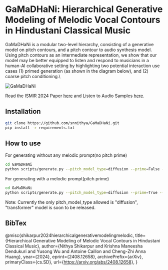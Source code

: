 # GaMaDHaNi: Hierarchical Generative Modeling of Melodic Vocal Contours in Hindustani Classical Music
GaMaDHaNi is a modular two-level hierarchy, consisting of a generative model on pitch contours, and a pitch contour to audio synthesis model.\
Using pitch contours as an intermediate representation, we show that our model may be better equipped to listen and respond to musicians in a human-AI collaborative setting by highlighting two potential interaction use cases (1) primed generation (as shown in the diagram below), and (2) coarse pitch conditioning.\

![GaMaDHaNi](hero_diag.jpg)

Read the ISMIR 2024 Paper [here](https://arxiv.org/abs/2408.12658) and 
Listen to Audio Samples [here](https://snnithya.github.io/gamadhani-samples/).
## Installation

   ```bash
   git clone https://github.com/snnithya/GaMaDHaNi.git
   pip install -r requirements.txt
   ```

## How to use

For generating without any melodic prompt(no pitch prime)

```bash
cd GaMaDHaNi
python scripts/generate.py --pitch_model_type=diffusion --prime=False --number_of_samples=1 --download_model_from_hf=True
```

For generating with a melodic prompt(pitch prime)

```bash
cd GaMaDHaNi
python scripts/generate.py --pitch_model_type=diffusion --prime=True --number_of_samples=1 --download_model_from_hf=True 
```
Note: Currently the only pitch_model_type allowed is "diffusion", "transformer" model is soon to be released.

## BibTex
@misc{shikarpur2024hierarchicalgenerativemodelingmelodic,
      title={Hierarchical Generative Modeling of Melodic Vocal Contours in Hindustani Classical Music}, 
      author={Nithya Shikarpur and Krishna Maneesha Dendukuri and Yusong Wu and Antoine Caillon and Cheng-Zhi Anna Huang},
      year={2024},
      eprint={2408.12658},
      archivePrefix={arXiv},
      primaryClass={cs.SD},
      url={https://arxiv.org/abs/2408.12658}, 
}
